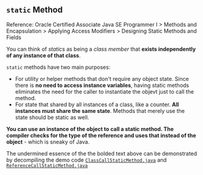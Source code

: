 ## `static` Method
Reference: Oracle Certified Associate Java SE Programmer I > Methods and Encapsulation > Applying Access Modifiers > Designing Static Methods and Fields

You can think of *statics* as being a *class member* that **exists independently of any instance of that class**.

`static` methods have two main purposes:
* For utility or helper methods that don't require any object state. Since there is **no need to access instance variables**,  having static methods eliminates the need for the caller to instantiate the objevt just to call the method.
* For state that  shared by all instances of a class, like a counter. **All instances must share the same state**. Methods that merely use the state should be static as well.

**You can use an instance of the object to call a static method. The compiler checks for the type of the reference and uses that instead of the object** - which is sneaky of Java.

The undermined essence of the the bolded text above can be demonstrated by decompiling the demo code [`ClassCallStaticMethod.java`](https://github.com/rxue/java8-perusharjoitus/blob/master/src/main/java/practice/ocakasi/compiler_behavior/static_method/ClassCallStaticMethod.java) and [`ReferenceCallStaticMethod.java`](https://github.com/rxue/java8-perusharjoitus/blob/master/src/main/java/practice/ocakasi/compiler_behavior/static_method/ReferenceCallStaticMethod.java) 
